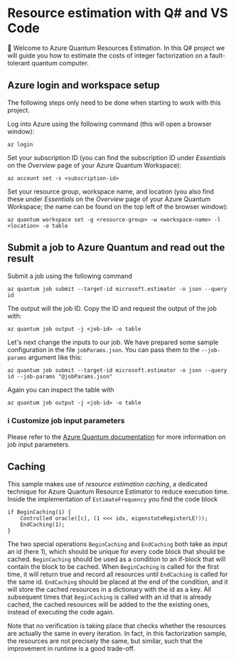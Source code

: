 # Resource estimation with Q# and VS Code

👋 Welcome to Azure Quantum Resources Estimation. In this Q# project we will
guide you how to estimate the costs of integer factorization on a fault-tolerant
quantum computer. 

## Azure login and workspace setup

The following steps only need to be done when starting to work with this
project.

Log into Azure using the following command (this will open a browser window):

```
az login
```

Set your subscription ID (you can find the subscription ID under _Essentials_ on
the _Overview_ page of your Azure Quantum Workspace):

```
az account set -s <subscription-id>
```

Set your resource group, workspace name, and location (you also find these under
_Essentials_ on the _Overview_ page of your Azure Quantum Workspace; the name
can be found on the top left of the browser window):

```
az quantum workspace set -g <resource-group> -w <workspace-name> -l <location> -o table
```

## Submit a job to Azure Quantum and read out the result

Submit a job using the following command

```
az quantum job submit --target-id microsoft.estimator -o json --query id
```

The output will the job ID.  Copy the ID and request the output of the job with:

```
az quantum job output -j <job-id> -o table
```

Let's next change the inputs to our job. We have prepared some sample
configuration in the file `jobParams.json`. You can pass them to the
`--job-params` argument like this:

```
az quantum job submit --target-id microsoft.estimator -o json --query id --job-params "@jobParams.json"
```

Again you can inspect the table with

```
az quantum job output -j <job-id> -o table
```

### ℹ️ Customize job input parameters

Please refer to the [Azure Quantum documentation](https://learn.microsoft.com/en-us/azure/quantum/overview-resources-estimator?tabs=tabid-qsharp-vscode) for more information on job input parameters.

## Caching

This sample makes use of _resource estimation caching_, a dedicated technique
for Azure Quantum Resource Estimator to reduce execution time.  Inside the
implementation of `EstimateFrequency` you find the code block

```qsharp
if BeginCaching(1) {
    Controlled oracle([c], (1 <<< idx, eigenstateRegisterLE!));
    EndCaching(1);
}
```

The two special operations `BeginCaching` and `EndCaching` both take as input an
id (here 1), which should be unique for every code block that should be cached.
`BeginCaching` should be used as a condition to an if-block that will contain
the block to be cached.  When `BeginCaching` is called for the first time, it
will return true and record all resources until `EndCaching` is called for the
same id.  `EndCaching` should be placed at the end of the condition, and it will
store the cached resources in a dictionary with the id as a key.  All subsequent
times that `BeginCaching` is called with an id that is already cached, the
cached resources will be added to the the existing ones, instead of executing
the code again.

Note that no verification is taking place that checks whether the resources are
actually the same in every iteration.  In fact, in this factorization sample,
the resources are not precisely the same, but similar, such that the improvement
in runtime is a good trade-off.
